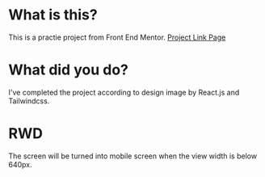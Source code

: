 # What is this?

This is a practie project from Front End Mentor.
[Project Link Page](https://www.frontendmentor.io/challenges/single-price-grid-component-5ce41129d0ff452fec5abbbc)

# What did you do?

I've completed the project according to design image by React.js and Tailwindcss.

# RWD

The screen will be turned into mobile screen when the view width is below 640px.
